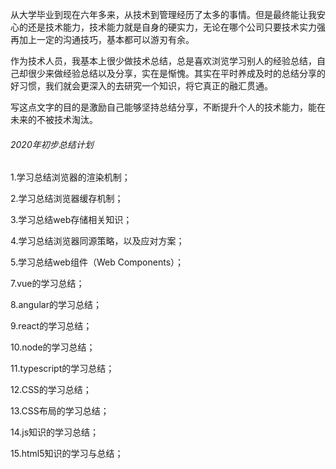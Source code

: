 ​        从大学毕业到现在六年多来，从技术到管理经历了太多的事情。但是最终能让我安心的还是技术能力，技术能力就是自身的硬实力，无论在哪个公司只要技术实力强再加上一定的沟通技巧，基本都可以游刃有余。

​         作为技术人员，我基本上很少做技术总结，总是喜欢浏览学习别人的经验总结，自己却很少来做经验总结以及分享，实在是惭愧。其实在平时养成及时的总结分享的好习惯，我们就会更深入的去研究一个知识，将它真正的融汇贯通。

​         写这点文字的目的是激励自己能够坚持总结分享，不断提升个人的技术能力，能在未来的不被技术淘汰。

###### 2020年初步总结计划

1.学习总结浏览器的渲染机制；

2.学习总结浏览器缓存机制；

3.学习总结web存储相关知识；

4.学习总结浏览器同源策略，以及应对方案；

5.学习总结web组件（Web Components）；

7.vue的学习总结；

8.angular的学习总结；

9.react的学习总结；

10.node的学习总结；

11.typescript的学习总结；

12.CSS的学习总结；

13.CSS布局的学习总结；

14.js知识的学习总结；

15.html5知识的学习与总结；